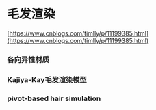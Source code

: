 # 毛发渲染

[https://www.cnblogs.com/timlly/p/11199385.html](https://www.cnblogs.com/timlly/p/11199385.html)

### **各向异性材质**

### **Kajiya-Kay毛发渲染模型**

### pivot-based hair simulation

